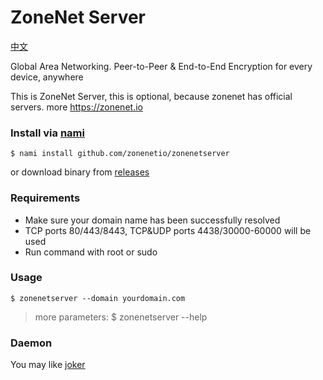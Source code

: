 # ZoneNet Server

[中文](README_ZH.md)

Global Area Networking. Peer-to-Peer & End-to-End Encryption for every device, anywhere

This is ZoneNet Server, this is optional, because zonenet has official servers. more https://zonenet.io

### Install via [nami](https://github.com/txthinking/nami)

```
$ nami install github.com/zonenetio/zonenetserver
```

or download binary from [releases](https://github.com/zonenetio/zonenetserver/releases)

### Requirements

- Make sure your domain name has been successfully resolved
- TCP ports 80/443/8443, TCP&UDP ports 4438/30000-60000 will be used
- Run command with root or sudo 

### Usage

```
$ zonenetserver --domain yourdomain.com
```
> more parameters: $ zonenetserver --help

### Daemon

You may like [joker](https://github.com/txthinking/joker)
